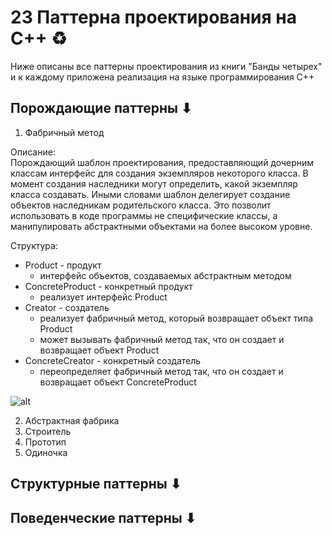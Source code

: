# 23 Паттерна проектирования на С++ ♻

Ниже описаны все паттерны проектирования из книги "Банды четырех" и к каждому приложена реализация на языке программирования С++

## Порождающие паттерны ⬇

1. Фабричный метод  

Описание:  
Порождающий шаблон проектирования, предоставляющий дочерним  классам интерфейс для создания экземпляров некоторого класса. В момент создания наследники могут определить, какой экземпляр класса создавать. Иными словами шаблон делегирует создание объектов наследникам родительского класса. Это позволит использовать в коде программы не специфические классы, а манипулировать абстрактными объектами на более высоком уровне.
  
Структура:  
- Product - продукт
  - интерфейс объектов, создаваемых абстрактным методом
- ConcreteProduct - конкретный продукт
  - реализует интерфейс Product
- Creator - создатель
  - реализует фабричный метод, который возвращает объект типа Product
  - может вызывать фабричный метод так, что он создает и возвращает объект Product
- ConcreteCreator - конкретный создатель
  - переопределяет фабричный метод так, что он создает и возвращает объект ConcreteProduct
  
![alt](https://upload.wikimedia.org/wikipedia/ru/f/f0/FactoryMethodPattern.png)

2. Абстрактная фабрика  
3. Строитель  
4. Прототип  
5. Одиночка  

## Структурные паттерны ⬇

## Поведенческие паттерны ⬇

